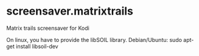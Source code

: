# screensaver.matrixtrails
Matrix trails screensaver for Kodi

On linux,  you have to provide the libSOIL library.
Debian/Ubuntu: sudo apt-get install libsoil-dev
